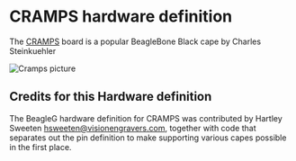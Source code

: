 CRAMPS hardware definition
==========================

The [CRAMPS] board is a popular BeagleBone Black cape by Charles Steinkuehler

![Cramps picture][CRAMPS-img]

## Credits for this Hardware definition
The BeagleG hardware definition for CRAMPS was contributed
by Hartley Sweeten <hsweeten@visionengravers.com>, together with code that
separates out the pin definition to make supporting various capes possible
in the first place.

[CRAMPS]: http://reprap.org/wiki/CRAMPS
[CRAMPS-img]: http://reprap.org/mediawiki/images/thumb/e/e7/CRAMPS.v2.2.assembled.JPG/800px-CRAMPS.v2.2.assembled.JPG
